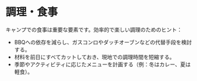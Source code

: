 # 調理・食事

キャンプでの食事は重要な要素です。効率的で楽しい調理のためのヒント：

- BBQへの依存を減らし、ガスコンロやダッチオーブンなどの代替手段を検討する。
- 材料を前日にすべてカットしておき、現地での調理時間を短縮する。
- 季節やアクティビティに応じたメニューを計画する（例：冬はカレー、夏は軽食）。
